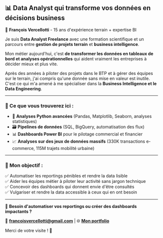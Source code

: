## 📊 Data Analyst qui transforme vos données en décisions business
👋 **François Vercellotti** - 15 ans d'expérience terrain + expertise BI

Je suis **Data Analyst Freelance** avec une formation scientifique et un parcours entre **gestion de projets terrain** et **business intelligence**.

Mon métier aujourd'hui, c'est **de transformer les données en tableaux de bord et analyses opérationnelles** qui aident vraiment les entreprises à décider mieux et plus vite.

Après des années à piloter des projets dans le BTP et à gérer des équipes sur le terrain, j'ai compris qu'une donnée sans mise en valeur est inutile.  
C'est ce qui m'a amené à me spécialiser dans la **Business Intelligence et le Data Engineering**.

---

### 📌 Ce que vous trouverez ici :

- 🐍 **Analyses Python avancées** (Pandas, Matplotlib, Seaborn, analyses statistiques)
- 🗃️ **Pipelines de données** (SQL, BigQuery, automatisation des flux)
- 📊 **Dashboards Power BI** pour le pilotage commercial et financier
- 📈 **Analyses sur des jeux de données massifs** (330K transactions e-commerce, 115M trajets mobilité urbaine)

---

### 🎯 Mon objectif :

✅ Automatiser les reportings pénibles et rendre la data lisible  
✅ Aider les équipes métier à piloter leur activité sans jargon technique  
✅ Concevoir des dashboards qui donnent envie d'être consultés  
✅ Vulgariser et rendre la data accessible à ceux qui en ont besoin  

---

💬 **Besoin d'automatiser vos reportings ou créer des dashboards impactants ?**

📩 **francoisvercellotti@gmail.com** | 🌐 **[Mon portfolio](https://francoisvercellotti.github.io/mon-portfolio)**

Merci de votre visite ! 👋

